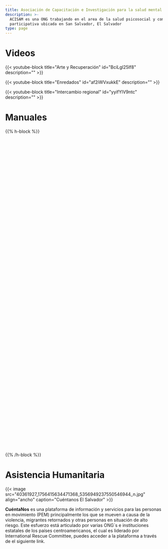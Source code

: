 ```yaml
---
title: Asociación de Capacitación e Investigación para la salud mental
description: >-
  ACISAM es una ONG trabajando en el area de la salud psicosocial y comunicación
  participativa ubicada en San Salvador, El Salvador
type: page
---
```

# Videos

{{< youtube-block title="Arte y Recuperación" id="BciLgl25If8" description="" >}}

{{< youtube-block title="Enredados" id="af2iWVxukkE" description="" >}}

{{< youtube-block title="Intercambio regional" id="yyifYlV9ntc" description="" >}}

# Manuales

{{% h-block %}}<div data-configid="25900136/59827752" style="width:100%; height:259px;" class="issuuembed"></div> <script type="text/javascript" src="//e.issuu.com/embed.js" async="true"></script>  <div data-configid="25900136/62164425" style="width:525px; height:742px;" class="issuuembed"></div>  <script type="text/javascript" src="//e.issuu.com/embed.js" async="true"></script>{{% /h-block %}}

# Asistencia Humanitaria

{{< image src="40361927_1756415634471368_5356949237550546944_n.jpg" align="ancho" caption="Cuéntanos El Salvador" >}}

**CuéntaNos** es una plataforma de información y servicios para las personas en movimiento (PEM) principalmente los que se mueven a causa de la violencia, migrantes retornados y otras personas en situación de alto riesgo. Este esfuerzo está articulado por varias ONG´s e instituciones estatales de los países centroamericanos, el cual es liderado por International Rescue Committee, puedes acceder a la plataforma a través de el siguiente link.
